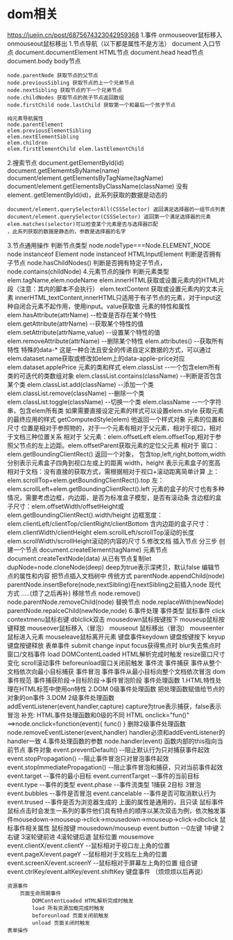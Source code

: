 # dom相关
https://juejin.cn/post/6875674323042959368
1.事件
    onmouseover鼠标移入
    onmouseout鼠标移出
1.节点导航（以下都是属性不是方法）
    document 入口节点
    document.documentElement HTML节点
    document.head head节点
    document.body body节点

    node.parentNode 获取节点的父节点
    node.previousSibling 获取节点的上一个兄弟节点
    node.nextSibling 获取节点的下一个兄弟节点
    node.childNodes 获取节点的孩子节点返回数组
    node.firstChild node.lastChild 获取第一个和最后一个孩子节点

    纯元素导航属性
    node.parentElement
    elem.previousElementSibling
    elem.nextElementSibling
    elem.children
    elem.firstElementChild elem.lastElementChild
2.搜索节点
    document.getElementById(id)
    document.getElememtsByName(name)
    document/element.getElementsByTagName(tagName)
    document/element.getElementsByClassName(className)
    没有element..getElementById(id)，此系列获取的数据是动态的

    document/element.querySelectorAll(CSSSelector) 返回满足选择器的一组节点列表
    document/element.querySelector(CSSSelector) 返回第一个满足选择器的元素
    elem.matches(selector)可以检查某个元素是否与选择器匹配
    ，此系列获取的数据是静态的，参数是选择器的名字
3.节点通用操作
    判断节点类型
    node.nodeType===Node.ELEMENT_NODE
    node instanceof Element
    node instanceof HTMLInputElement
    判断是否拥有子节点 node.hasChildNodes()
    判断是否拥有特定子节点，node.contains(childNode)
4.元素节点的操作
    判断元素类型elem.tagName,elem.nodeName
    elem.innerHTML获取或设置元素内的HTML片段（注意：其内的脚本不会执行）
    elem.textContent 获取或设置元素内的文本元素
    innerHTML,textContent,innerHTML只适用于有子节点的元素，对于input这种自闭合元素不起作用，使用input。value获取值
    元素的特性和属性
        elem.hasAttribute(attrName) --检查是否存在某个特性
        elem.getAttribute(attrName) --获取某个特性的值
        elem.setAttribute(attrName,value) --设置某个特性的值
        elem.removeAttribute(attrName) --删除某个特性
        elem.attributes() --获取所有特性
        特殊的data-* 这是一种合法且安全的传递自定义数据的方式，可以通过elem.dataset.name获取或修改如elem上的data-apple-price对应elem.dataset.applePrice
    元素的类和样式
        elem.classList --一个包含elem所有类的可迭代的类数组对象
        elem.classList.contains(className) --判断是否包含某个类
        elem.classList.add(className) --添加一个类
        elem.classList.remove(className) --删除一个类
        elem.classList.toggle(className) --切换一个类
        elem.className --一个字符串，包含elem所有类
        如果需要直接设定元素的样式可以设置elem.style
        获取元素的最终应用的样式 getComputedStyle(elem) 他返回一个样式对象
    元素的位置和尺寸
        位置是相对于参照物的，对于一个元素有相对于父元素，相对于视口，相对于文档三种位置关系
            相对于 父元素：elem.offsetLeft elem.offsetTop,相对于参照父节点的左上边距。elem.offsetParent获取元素的定位父元素
            相对于 窗口：elem.getBoundingClientRect() 返回一个对象，
                包含top,left,right,bottom,width 分别表示元素盒子四角到视口左或上的距离
                width，height 表示元素盒子的宽高
            相对于文档：没有直接的获取方式，需根据相对于视口+滚动距离简单计算
                上：elem.scrollTop+elem.getBoundingClientRect().top
                左：elem.scrollLeft+elem.getBoundingClientRect().left
        元素的盒子的尺寸也有多种情况，需要考虑边框，内边距，是否为标准盒子模型，是否有滚动条
            含边框的盒子尺寸：elem.offsetWidth/offsetHeight或elem.getBoundingClientRect().width/height
            边框宽度：elem.clientLeft/clientTop/clientRight/clientBottom
            含内边距的盒子尺寸：elem.clientWidth/clientHeight
            elem.scrollLeft/scrollTop滚动的长度
            elem.scrollWidth/scrollHeight滚动的内容的尺寸
5.修改文档
    插入节点 分三步
        创建一个节点 
            document.createElement(tagName) 元素节点
            document.createTextNode(data)
            从已有节点复制let dupNode=node.cloneNode(deep) deep为true表示深拷贝，默认false
        编辑节点的属性和内容
        把节点插入文档树中
            传统方式
                parentNode.appendChild(node)
                parentNode.insertBefore(node,nextSibling)在nextSibling之前插入node
            现代方式
                .....(烦了之后再补)
    移除节点 node.remove() node.parentNode.removeChild(node)
    替换节点 node.replaceWith(newNode) parentNode.repalceChild(newNode,node)
6.事件处理
    事件类型
        鼠标事件 click contextmenu鼠标右键 dblclick双击 mousedown鼠标按键按下 mouseup鼠标按键释放 mouseover鼠标移入（冒泡） mouseout 鼠标移出（冒泡） mouseenter鼠标进入元素 mouseleave鼠标离开元素
        键盘事件keydown 键盘按键按下 keyup 键盘按键释放
        表单事件 submit change input focus获得焦点时 blur失去焦点时
        窗口/文档事件 load DOMContentLoaded HTML解析完成时触发 resize窗口尺寸变化 scroll滚动事件 beforeunload窗口关闭前触发
    事件流
        事件捕获 事件从整个文档依次向最小目标捕获
        事件冒泡  事件事件从最小目标向整个文档依次冒泡
        dom事件规范 事件捕获阶段->目标阶段->事件冒泡阶段
    事件处理函数
        1.HTML特性处理在HTML标签中使用on<event>特性
        2.DOM 0级事件处理函数 把处理函数赋值给节点的对象的on<event>事件
        3.DOM 2级事件处理函数 addEventListener(event,handler,capture) capture为true表示捕获，false表示冒泡
        补充:    HTML事件处理函数和0级的不同
                    HTML
                    onclick="fun()"
                    ==>node.onclick=function(event){
                        func()
                    }
                    删除2级事件处理函数 node.removeEventListener(event,handler) handler必须和addEventListener的handler一致
        4.事件处理函数的参数
            node.handler(event)
            函数内部的this指向当前节点
    事件对象
        event.preventDefault() --阻止默认行为只对捕获事件起效
        event.stopPropagation() --阻止事件冒泡只对冒泡事件起效
        event.stopImmediatePropagation() --阻止事件冒泡和捕获，只对当前事件起效
        event.target --事件的最小目标
        event.currentTarget --事件的当前目标
        event.type --事件的类型
        event.phase --事件流类型 1捕获 2目标 3冒泡
        event.bubbles --事件是否冒泡
        event.cancelable --事件是否可取消默认行为
        event.trused --事件是否为浏览器生成的
        上面的属性是通用的，且只读
    鼠标事件 
        鼠标点击时会发生一系列的事件他们具有特点的顺序以某次双击为例，依次触发事件mousedown->mouseup->click->mousedown->mouseup->click->dbclick
        鼠标事件相关属性
        鼠标按键 mousedown/mouseup event.button --0左键 1中键 2右键 3滚轮键前进 4滚轮键后退
        鼠标位置 mousemove event.clientX/event.clientY --鼠标相对于视口左上角的位置
                            event.pageX/event.pageY --鼠标相对于文档左上角的位置
                            event.screenX/event.screenY --鼠标相对于屏幕左上角的位置
        组合键event.ctrlKey/event.altKey/event.shiftKey
    键盘事件 （烦烦烦以后再说）


    资源事件
        页面生命周期事件
            DOMContentLoaded HTML解析完成时触发
            load 所有资源加载完成时触发
            beforeunload 页面关闭前触发
            unload 页面关闭时触发
    表单操作
